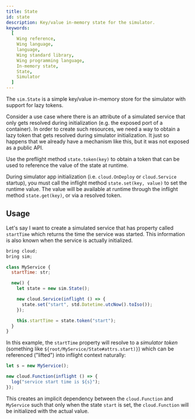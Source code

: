 ```yaml
---
title: State
id: state
description: Key/value in-memory state for the simulator.
keywords:
  [
    Wing reference,
    Wing language,
    language,
    Wing standard library,
    Wing programming language,
    In-memory state,
    State,
    Simulator
  ]
---
```


The `sim.State` is a simple key/value in-memory store for the simulator with support for lazy
tokens.

Consider a use case where there is an attribute of a simulated service that only gets resolved during initialization (e.g. the exposed port of a container). In order to create such resources, we need a way to obtain a lazy token that gets resolved during simulator initialization. It just so happens that we already have a mechanism like this, but it was not exposed as a public API.

Use the preflight method `state.token(key)` to obtain a token that can be used to reference the
value of the state at runtime.

During simulator app initialization (i.e. `cloud.OnDeploy` or `cloud.Service` startup), you must
call the inflight method `state.set(key, value)` to set the runtime value. The value will be
available at runtime through the inflight method `state.get(key)`, or via a resolved token.

## Usage

Let's say I want to create a simulated service that has property called `startTime` which returns
the time the service was started. This information is also known when the service is actually
initialized.

```js
bring cloud;
bring sim;

class MyService {
  startTime: str;

  new() {
    let state = new sim.State();

    new cloud.Service(inflight () => {
      state.set("start", std.Datetime.utcNow().toIso());
    });

    this.startTime = state.token("start");
  }
}
```

In this example, the `startTime` property will resolve to a *simulator token* (something like
`${root/MyService/State#attrs.start)}`) which can be referenced ("lifted") into inflight context
naturally:

```js
let s = new MyService();

new cloud.Function(inflight () => {
  log("service start time is ${s}");
});
```

This creates an implicit dependency between the `cloud.Function` and `MyService` such that only when
the state `start` is set, the `cloud.Function` will be initialized with the actual value.
